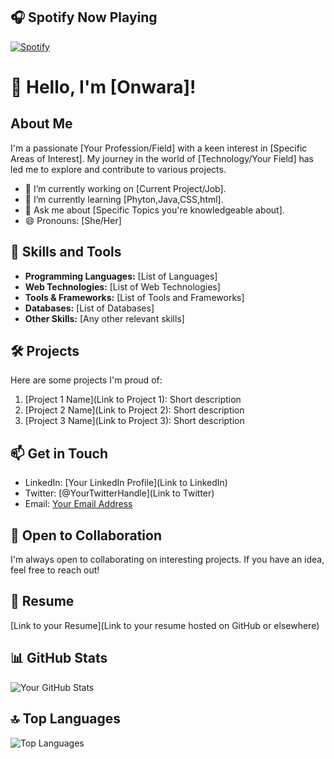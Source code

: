 ## 🎧 Spotify Now Playing
[![Spotify](https://novatorem.vercel.app/api/spotify)](https://open.spotify.com/user/yourusername)

# 👋 Hello, I'm [Onwara]!

## About Me
I'm a passionate [Your Profession/Field] with a keen interest in [Specific Areas of Interest]. My journey in the world of [Technology/Your Field] has led me to explore and contribute to various projects.

- 🔭 I’m currently working on [Current Project/Job].
- 🌱 I’m currently learning [Phyton,Java,CSS,html].
- 💬 Ask me about [Specific Topics you're knowledgeable about].
- 😄 Pronouns: [She/Her]

## 🚀 Skills and Tools
- **Programming Languages:** [List of Languages]
- **Web Technologies:** [List of Web Technologies]
- **Tools & Frameworks:** [List of Tools and Frameworks]
- **Databases:** [List of Databases]
- **Other Skills:** [Any other relevant skills]

## 🛠️ Projects
Here are some projects I'm proud of:

1. [Project 1 Name](Link to Project 1): Short description
2. [Project 2 Name](Link to Project 2): Short description
3. [Project 3 Name](Link to Project 3): Short description

## 📫 Get in Touch
- LinkedIn: [Your LinkedIn Profile](Link to LinkedIn)
- Twitter: [@YourTwitterHandle](Link to Twitter)
- Email: [Your Email Address](onwara.pi@ku.th)


## 🤝 Open to Collaboration
I'm always open to collaborating on interesting projects. If you have an idea, feel free to reach out!

## 💼 Resume
[Link to your Resume](Link to your resume hosted on GitHub or elsewhere)

## 📊 GitHub Stats
![Your GitHub Stats](https://github-readme-stats.vercel.app/api?username=yourusername&show_icons=true&theme=radical)

## 🔝 Top Languages
![Top Languages](https://github-readme-stats.vercel.app/api/top-langs/?username=yourusername&layout=compact)

<!-- Optional: Add more custom badges for additional information -->

